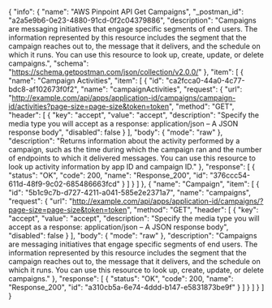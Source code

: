 {
  "info": {
    "name": "AWS Pinpoint API Get Campaigns",
    "_postman_id": "a2a5e9b6-0e23-4880-91cd-0f2c04379886",
    "description": "Campaigns are messaging initiatives that engage specific segments of end users. The information represented by this resource includes the segment that the campaign reaches out to, the message that it delivers, and the schedule on which it runs. You can use this resource to look up, create, update, or delete campaigns.",
    "schema": "https://schema.getpostman.com/json/collection/v2.0.0/"
  },
  "item": [
    {
      "name": "Campaign Activities",
      "item": [
        {
          "id": "ca2fcca0-44a0-4c77-bdc8-af102673f0f2",
          "name": "campaignActivities",
          "request": {
            "url": "http://example.com/api/apps/application-id/campaigns/campaign-id/activities?page-size=page-size&token=token",
            "method": "GET",
            "header": [
              {
                "key": "accept",
                "value": "accept",
                "description": "Specify the media type you will accept as a response:  application/json – A JSON response body",
                "disabled": false
              }
            ],
            "body": {
              "mode": "raw"
            },
            "description": "Returns information about the activity performed by a campaign, such as the time during which the campaign ran and the number of endpoints to which it delivered messages. You can use this resource to look up activity information by app ID and campaign ID."
          },
          "response": [
            {
              "status": "OK",
              "code": 200,
              "name": "Response_200",
              "id": "376ccc54-611d-48f9-9c02-685486663fcd"
            }
          ]
        }
      ]
    },
    {
      "name": "Campaign",
      "item": [
        {
          "id": "5b1c9c7b-d727-4211-a041-585e2e2371a7",
          "name": "campaigns",
          "request": {
            "url": "http://example.com/api/apps/application-id/campaigns/?page-size=page-size&token=token",
            "method": "GET",
            "header": [
              {
                "key": "accept",
                "value": "accept",
                "description": "Specify the media type you will accept as a response:  application/json – A JSON response body",
                "disabled": false
              }
            ],
            "body": {
              "mode": "raw"
            },
            "description": "Campaigns are messaging initiatives that engage specific segments of end users. The information represented by this resource includes the segment that the campaign reaches out to, the message that it delivers, and the schedule on which it runs. You can use this resource to look up, create, update, or delete campaigns."
          },
          "response": [
            {
              "status": "OK",
              "code": 200,
              "name": "Response_200",
              "id": "a310cb5a-6e74-4ddd-b147-e5831873be9f"
            }
          ]
        }
      ]
    }
  ]
}
